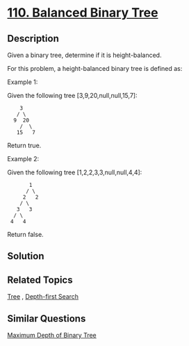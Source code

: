 # [110. Balanced Binary Tree](https://leetcode.com/problems/balanced-binary-tree)

## Description

Given a binary tree, determine if it is height-balanced.

For this problem, a height-balanced binary tree is defined as:

Example 1:

Given the following tree [3,9,20,null,null,15,7]:

```
    3
   / \
  9  20
    /  \
   15   7
```

Return true.

Example 2:

Given the following tree [1,2,2,3,3,null,null,4,4]:

```
       1
      / \
     2   2
    / \
   3   3
  / \
 4   4
```

Return false.

## Solution



## Related Topics

[Tree](https://leetcode.com/tag/tree/) , [Depth-first Search](https://leetcode.com/tag/depth-first-search/) 

## Similar Questions

[Maximum Depth of Binary Tree](https://leetcode.com/problems/maximum-depth-of-binary-tree/)
